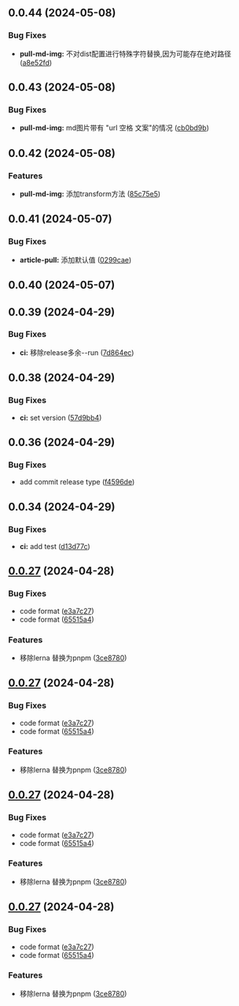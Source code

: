 ## 0.0.44 (2024-05-08)


### Bug Fixes

* **pull-md-img:** 不对dist配置进行特殊字符替换,因为可能存在绝对路径 ([a8e52fd](https://github.com/gxr404/article-pull/commit/a8e52fdd634f9a62ee2bb4e14901d9b76f32c052))



## 0.0.43 (2024-05-08)


### Bug Fixes

* **pull-md-img:** md图片带有 "url 空格 文案"的情况 ([cb0bd9b](https://github.com/gxr404/article-pull/commit/cb0bd9b7374127d16f84418a78fb124f0493f662))



## 0.0.42 (2024-05-08)


### Features

* **pull-md-img:** 添加transform方法 ([85c75e5](https://github.com/gxr404/article-pull/commit/85c75e5297183d8666f96cecd63f3699ff72f2fd))



## 0.0.41 (2024-05-07)


### Bug Fixes

* **article-pull:** 添加默认值 ([0299cae](https://github.com/gxr404/article-pull/commit/0299cae3eae3250966c9a3d6d40d1a1ef7237809))



## 0.0.40 (2024-05-07)



## 0.0.39 (2024-04-29)


### Bug Fixes

* **ci:** 移除release多余--run ([7d864ec](https://github.com/gxr404/article-pull/commit/7d864ec49b93167c61d2e6fba56b889d0516acc4))



## 0.0.38 (2024-04-29)


### Bug Fixes

* **ci:** set version ([57d9bb4](https://github.com/gxr404/article-pull/commit/57d9bb4e572cf51ecb734bc1c4712ca3e8a6bfcd))



## 0.0.36 (2024-04-29)


### Bug Fixes

* add commit release type ([f4596de](https://github.com/gxr404/article-pull/commit/f4596de7bc4f5a9e73cabc909a3c3b8ec432c58c))



## 0.0.34 (2024-04-29)


### Bug Fixes

* **ci:** add test ([d13d77c](https://github.com/gxr404/article-pull/commit/d13d77c98de31b905640288966671daa1756164a))



## [0.0.27](https://github.com/gxr404/article-pull/compare/v0.0.26...v0.0.27) (2024-04-28)


### Bug Fixes

* code format ([e3a7c27](https://github.com/gxr404/article-pull/commit/e3a7c271feece46eba9989a00267805edfacbe46))
* code format ([65515a4](https://github.com/gxr404/article-pull/commit/65515a4d1239a7e93346f3a9f189ee7a525d71f5))


### Features

* 移除lerna 替换为pnpm ([3ce8780](https://github.com/gxr404/article-pull/commit/3ce8780a7d1933fddb885937d488e3e57bb5a30e))



## [0.0.27](https://github.com/gxr404/article-pull/compare/v0.0.26...v0.0.27) (2024-04-28)


### Bug Fixes

* code format ([e3a7c27](https://github.com/gxr404/article-pull/commit/e3a7c271feece46eba9989a00267805edfacbe46))
* code format ([65515a4](https://github.com/gxr404/article-pull/commit/65515a4d1239a7e93346f3a9f189ee7a525d71f5))


### Features

* 移除lerna 替换为pnpm ([3ce8780](https://github.com/gxr404/article-pull/commit/3ce8780a7d1933fddb885937d488e3e57bb5a30e))



## [0.0.27](https://github.com/gxr404/article-pull/compare/v0.0.26...v0.0.27) (2024-04-28)


### Bug Fixes

* code format ([e3a7c27](https://github.com/gxr404/article-pull/commit/e3a7c271feece46eba9989a00267805edfacbe46))
* code format ([65515a4](https://github.com/gxr404/article-pull/commit/65515a4d1239a7e93346f3a9f189ee7a525d71f5))


### Features

* 移除lerna 替换为pnpm ([3ce8780](https://github.com/gxr404/article-pull/commit/3ce8780a7d1933fddb885937d488e3e57bb5a30e))



## [0.0.27](https://github.com/gxr404/article-pull/compare/v0.0.26...v0.0.27) (2024-04-28)


### Bug Fixes

* code format ([e3a7c27](https://github.com/gxr404/article-pull/commit/e3a7c271feece46eba9989a00267805edfacbe46))
* code format ([65515a4](https://github.com/gxr404/article-pull/commit/65515a4d1239a7e93346f3a9f189ee7a525d71f5))


### Features

* 移除lerna 替换为pnpm ([3ce8780](https://github.com/gxr404/article-pull/commit/3ce8780a7d1933fddb885937d488e3e57bb5a30e))



